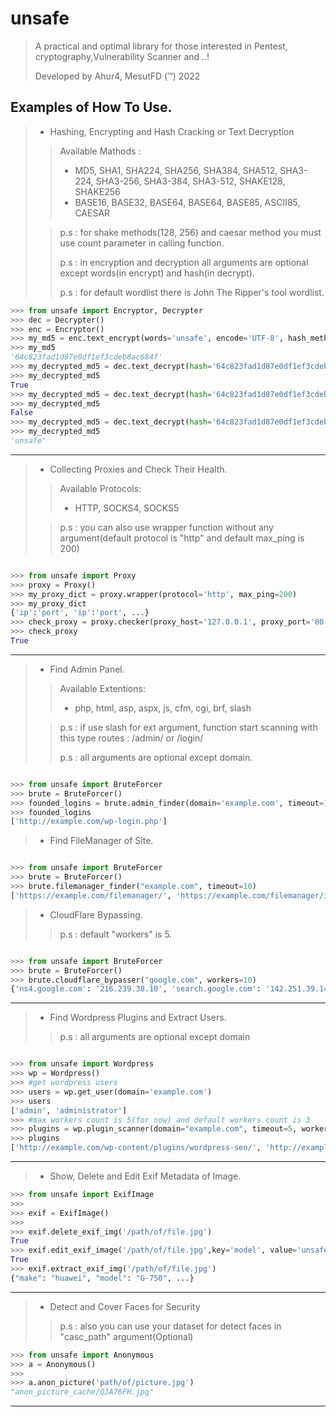 # unsafe

> A practical and optimal library for those interested in Pentest, cryptography,Vulnerability Scanner and ..!
> 
> Developed by Ahur4, MesutFD (™) 2022

## Examples of How To Use.

> - Hashing, Encrypting and Hash Cracking or Text Decryption
>> Available Mathods :
>> - MD5, SHA1, SHA224, SHA256, SHA384, SHA512, SHA3-224, SHA3-256, SHA3-384, SHA3-512, SHAKE128, SHAKE256
>> - BASE16, BASE32, BASE64, BASE64, BASE85, ASCII85, CAESAR
>
>> p.s : for shake methods(128, 256) and caesar method you must use count parameter in calling function.
>>
>> p.s : in encryption and decryption all arguments are optional except words(in encrypt) and hash(in decrypt).
>>
>> p.s : for default wordlist there is John The Ripper's tool wordlist.

```python
>>> from unsafe import Encryptor, Decrypter
>>> dec = Decrypter()
>>> enc = Encryptor()
>>> my_md5 = enc.text_encrypt(words='unsafe', encode='UTF-8', hash_method='MD5')
>>> my_md5
'64c823fad1d87e0df1ef3cdeb8ac684f'
>>> my_decrypted_md5 = dec.text_decrypt(hash='64c823fad1d87e0df1ef3cdeb8ac684f', word='unsafe', hash_method='MD5')
>>> my_decrypted_md5
True
>>> my_decrypted_md5 = dec.text_decrypt(hash='64c823fad1d87e0df1ef3cdeb8ac684f', word='ahur4', hash_method='MD5')
>>> my_decrypted_md5
False
>>> my_decrypted_md5 = dec.text_decrypt(hash='64c823fad1d87e0df1ef3cdeb8ac684f', word=['ahur4', 'unsafe', 'mesut'], hash_method='MD5')
>>> my_decrypted_md5
'unsafe'
```
---

> - Collecting Proxies and Check Their Health.
>> Available Protocols:
>> - HTTP, SOCKS4, SOCKS5
>
>> p.s : you can also use wrapper function without any argument(default protocol is "http" and default max_ping is 200)

```python

>>> from unsafe import Proxy
>>> proxy = Proxy()
>>> my_proxy_dict = proxy.wrapper(protocol='http', max_ping=200)
>>> my_proxy_dict
{'ip':'port', 'ip':'port', ...}
>>> check_proxy = proxy.checker(proxy_host='127.0.0.1', proxy_port='80', protocol='http', timeout=10)
>>> check_proxy
True
```
---

> - Find Admin Panel.
>> Available Extentions:
>> - php, html, asp, aspx, js, cfm, cgi, brf, slash
>
>> p.s : if use slash for ext argument, function start scanning with this type routes : /admin/ or /login/
>>
>> p.s : all arguments are optional except domain.
```python

>>> from unsafe import BruteForcer
>>> brute = BruteForcer()
>>> founded_logins = brute.admin_finder(domain='example.com', timeout=10, ext='php', user_agent="AmigaVoyager/2.95 (compatible; MC680x0; AmigaOS; SV1)", proxy="http://127.0.0.1:80")
>>> founded_logins
['http://example.com/wp-login.php']

```

> - Find FileManager of Site.
```python

>>> from unsafe import BruteForcer
>>> brute = BruteForcer()
>>> brute.filemanager_finder("example.com", timeout=10)
['https://example.com/filemanager/', 'https://example.com/filemanager/index.php']
```

> - CloudFlare Bypassing.
>> p.s : default "workers" is 5.
```python

>>> from unsafe import BruteForcer
>>> brute = BruteForcer()
>>> brute.cloudflare_bypasser("google.com", workers=10)
{'ns4.google.com': '216.239.38.10', 'search.google.com': '142.251.39.14', 'dns.google.com': '74.91.29.203', 'chat.google.com': '50.7.132.142', 'sites.google.com': '74.91.29.204', 'ads.google.com': '208.110.86.66', 'wap.google.com': '142.251.39.14'}
```
---

> - Find Wordpress Plugins and Extract Users.
>> p.s : all arguments are optional except domain
```python

>>> from unsafe import Wordpress
>>> wp = Wordpress()
>>> #get wordpress users
>>> users = wp.get_user(domain='example.com')
>>> users
['admin', 'administrator']
>>> #max workers count is 5(for now) and default workers count is 3
>>> plugins = wp.plugin_scanner(domain="example.com", timeout=5, workers=5, proxy="http://127.0.0.1:80")
>>> plugins
['http://example.com/wp-content/plugins/wordpress-seo/', 'http://example.com/wp-content/plugins/duplicate-post/', 'http://example.com/wp-content/plugins/w3-total-cache/', 'http://example.com/wp-content/plugins/redirection/', 'http://example.com/wp-content/plugins/favicon-by-realfavicongenerator/']

```
---

> - Show, Delete and Edit Exif Metadata of Image.
```python
>>> from unsafe import ExifImage
>>>
>>> exif = ExifImage()
>>> 
>>> exif.delete_exif_img('/path/of/file.jpg')
True
>>> exif.edit_exif_image('/path/of/file.jpg',key='model', value='unsafe')
True
>>> exif.extract_exif_img('/path/of/file.jpg')
{"make": "huawei", "model": "G-750", ...}
```
---

> - Detect and Cover Faces for Security
>
>> p.s : also you can use your dataset for detect faces in "casc_path" argument(Optional)
```python
>>> from unsafe import Anonymous
>>> a = Anonymous()
>>>
>>> a.anon_picture('path/of/picture.jpg')
"anon_picture_cache/QJA76FH.jpg"
```
---